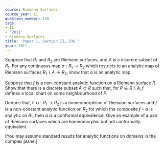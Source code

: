 ```yaml
---
course: Riemann Surfaces
course_year: II
question_number: 130
tags:
- II
- '2011'
- Riemann Surfaces
title: 'Paper 1, Section II, 23G '
year: 2011
---
```




Suppose that $R_{1}$ and $R_{2}$ are Riemann surfaces, and $A$ is a discrete subset of $R_{1}$. For any continuous map $\alpha: R_{1} \rightarrow R_{2}$ which restricts to an analytic map of Riemann surfaces $R_{1} \backslash A \rightarrow R_{2}$, show that $\alpha$ is an analytic map.

Suppose that $f$ is a non-constant analytic function on a Riemann surface $R$. Show that there is a discrete subset $A \subset R$ such that, for $P \in R \backslash A, f$ defines a local chart on some neighbourhood of $P$.

Deduce that, if $\alpha: R_{1} \rightarrow R_{2}$ is a homeomorphism of Riemann surfaces and $f$ is a non-constant analytic function on $R_{2}$ for which the composite $f \circ \alpha$ is analytic on $R_{1}$, then $\alpha$ is a conformal equivalence. Give an example of a pair of Riemann surfaces which are homeomorphic but not conformally equivalent.

[You may assume standard results for analytic functions on domains in the complex plane.]